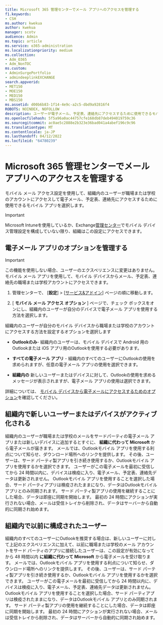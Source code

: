 ```yaml
---
title: Microsoft 365 管理センターでメール アプリへのアクセスを管理する
f1.keywords:
- CSH
ms.author: kwekua
author: kwekua
manager: scotv
audience: Admin
ms.topic: article
ms.service: o365-administration
ms.localizationpriority: medium
ms.collection:
- Adm_O365
- Adm_NonTOC
ms.custom:
- AdminSurgePortfolio
- admindeeplinkEXCHANGE
search.appverid:
- MET150
- MOE150
- MED150
- MBS150
ms.assetid: d00b6b83-1f14-4e9c-a2c5-dbd9a92816f4
ROBOTS: NOINDEX, NOFOLLOW
description: ユーザーが電子メール、予定表、連絡先にアクセスするために使用できるモバイル アプリを選択する方法について説明します。
ms.openlocfilehash: 5f5a96a0ac44757cfe168db87deb494019759c36
ms.sourcegitcommit: ac0ae5c2888e2b323e36bad041a4abef196c9c96
ms.translationtype: MT
ms.contentlocale: ja-JP
ms.lasthandoff: 04/12/2022
ms.locfileid: "64780239"
---
```

# <a name="manage-email-app-access-in-the-microsoft-365-admin-center"></a>Microsoft 365 管理センターでメール アプリへのアクセスを管理する

モバイル メール アクセス設定を使用して、組織内のユーザーが職場または学校のアカウントにアクセスして電子メール、予定表、連絡先にアクセスするために使用できるモバイル アプリを選択します。
  
> [!IMPORTANT]
> Microsoft Intuneを使用しているか、Exchange<a href="https://go.microsoft.com/fwlink/p/?linkid=2059104" target="_blank">管理センター</a>でモバイル デバイス管理設定を構成していない限り、組織はこの設定にアクセスできます。
  
## <a name="manage-email-app-options"></a>電子メール アプリのオプションを管理する

> [!IMPORTANT]
> この機能を使用しない場合、ユーザーのエクスペリエンスに変更はありません。 モバイル メール アプリを使用して、モバイル デバイスからメール、予定表、連絡先の職場または学校アカウントにアクセスできます。

1. 管理センターで、 [**設定**] \> [<a href="https://go.microsoft.com/fwlink/p/?linkid=2053743" target="_blank">サービス&amp;アドイン</a>] ページの順に移動します。

2. [ **モバイル メール アクセス オプション** ] ページで、チェック ボックスをオンにし、組織内のユーザーが自分のデバイスで電子メール アプリを使用する方法を選択します。
  
組織内のユーザーが自分のモバイル デバイスから職場または学校のアカウントにアクセスする方法を設定するオプションを選択します
  
- **Outlookのみ**- 組織内のユーザーは、モバイル デバイスで Android 用のOutlookまたは iOS アプリ用のOutlookを使用する必要があります。

- **すべての電子メール アプリ** - 組織内のすべてのユーザーにOutlookの使用を求められますが、任意の電子メール アプリの使用を選択できます。

- **組織内の** 新しいユーザーまたはデバイスに対して、Outlookの使用を求めるメッセージが表示されますが、電子メール アプリの使用は選択できます。

詳細については、 [モバイル デバイスから電子メールにアクセスするためのオプション](access-email-from-a-mobile-device.md)を確認してください。
  
## <a name="new-user-or-device-is-activated-in-your-organization"></a>組織内で新しいユーザーまたはデバイスがアクティブ化される

組織内のユーザーが職場または学校のメールをサードパーティの電子メール アプリまたは新しいデバイスに追加するとすぐに、 **組織に代わって Microsoft** から電子メールが届きます。 メールでは、Outlookモバイル アプリを使用する利点について知らせ、ダウンロード場所へのリンクを提供します。 その後、ユーザーは、サード パーティ製アプリを引き続き使用するか、Outlookモバイル アプリを使用するかを選択できます。 ユーザーがこの電子メールを最初に受信してから 24 時間以内に、デバイスは検疫に入り、電子メール、予定表、連絡先データは更新されません。 Outlookモバイル アプリを使用することを選択した場合、サード パーティアプリは検疫されたままになり、データはOutlookモバイル アプリとのみ同期されます。 サード パーティ製アプリの使用を継続することにした場合、データは即座に同期を開始します。 最初の 24 時間にアクションが実行されない場合、メールは受信トレイから削除され、データはサーバーから自動的に同期され始めます。
  
## <a name="previously-configured-users-in-your-organization"></a>組織内で以前に構成されたユーザー

組織内のすべてのユーザーにOutlookを推奨する場合は、新しいユーザーに対して上記のエクスペリエンスに加えて、以前に職場または学校のメール アカウントをサード パーティのアプリに接続したユーザーは、この設定が有効になってから 48 時間以内 **に組織に代わって Microsoft** から電子メールを受け取ります。 メールでは、Outlookモバイル アプリを使用する利点について知らせ、ダウンロード場所へのリンクを提供します。 その後、ユーザーは、サード パーティ製アプリを引き続き使用するか、Outlookモバイル アプリを使用するかを選択できます。 ユーザーがこの電子メールを最初に受信してから 24 時間以内に、デバイスは検疫に入り、電子メール、予定表、連絡先データは更新されません。 Outlookモバイル アプリを使用することを選択した場合、サード パーティアプリは検疫されたままになり、データはOutlookモバイル アプリとのみ同期されます。 サード パーティ製アプリの使用を継続することにした場合、データは即座に同期を開始します。 最初の 24 時間にアクションが実行されない場合、メールは受信トレイから削除され、データはサーバーから自動的に同期され始めます。
